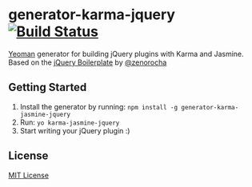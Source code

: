 # generator-karma-jquery [![Build Status](https://secure.travis-ci.org/robdodson/generator-karma-jquery.png?branch=master)](https://travis-ci.org/robdodson/generator-karma-jquery)

[Yeoman][] generator for building jQuery plugins with Karma and Jasmine. Based on the [jQuery Boilerplate][] by [@zenorocha][]

[Yeoman]: http://yeoman.io
[jQuery Boilerplate]: https://github.com/jquery-boilerplate/generator-jquery-boilerplate
[@zenorocha]: https://github.com/zenorocha

## Getting Started

1. Install the generator by running: `npm install -g generator-karma-jasmine-jquery`
2. Run: `yo karma-jasmine-jquery`
3. Start writing your jQuery plugin :)

## License

[MIT License](http://en.wikipedia.org/wiki/MIT_License)
